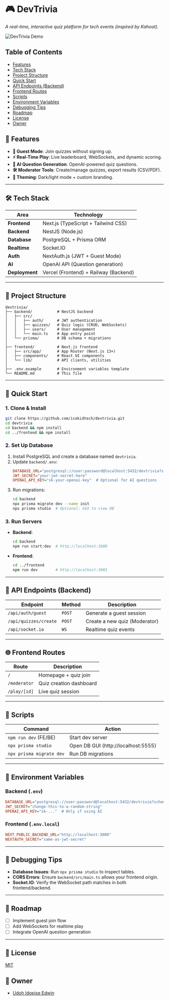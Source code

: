 # 🎮 DevTrivia  
*A real-time, interactive quiz platform for tech events (inspired by Kahoot).*  

![DevTrivia Demo](https://via.placeholder.com/800x400?text=DevTrivia+Demo+GIF+Here)  

## Table of Contents

- [Features](#features)
- [Tech Stack](#tech-stack)
- [Project Structure](#project-structure)
- [Quick Start](#quick-start)
- [API Endpoints (Backend)](#api-endpoints-backend)
- [Frontend Routes](#frontend-routes)
- [Scripts](#scripts)
- [Environment Variables](#environment-variables)
- [Debugging Tips](#debugging-tips)
- [Roadmap](#roadmap)
- [License](#license)
- [Owner](#owner)

## 🌟 Features  
- **🎯 Guest Mode**: Join quizzes without signing up.  
- **⚡ Real-Time Play**: Live leaderboard, WebSockets, and dynamic scoring.  
- **🤖 AI Question Generation**: OpenAI-powered quiz questions.  
- **🛠️ Moderator Tools**: Create/manage quizzes, export results (CSV/PDF).  
- **🎨 Theming**: Dark/light mode + custom branding.  

---

## 🛠 Tech Stack  
| **Area**       | **Technology**                              |  
|----------------|--------------------------------------------|  
| **Frontend**   | Next.js (TypeScript + Tailwind CSS)        |  
| **Backend**    | NestJS (Node.js)                           |  
| **Database**   | PostgreSQL + Prisma ORM                    |  
| **Realtime**   | Socket.IO                                  |  
| **Auth**       | NextAuth.js (JWT + Guest Mode)             |  
| **AI**         | OpenAI API (Question generation)           |  
| **Deployment** | Vercel (Frontend) + Railway (Backend)      |  

---

## 📂 Project Structure  
```plaintext
devtrivia/
├── backend/           # NestJS backend
│   ├── src/          
│   │   ├── auth/      # JWT authentication  
│   │   ├── quizzes/   # Quiz logic (CRUD, WebSockets)  
│   │   ├── users/     # User management  
│   │   └── main.ts    # App entry point  
│   └── prisma/        # DB schema + migrations  
│
├── frontend/          # Next.js frontend  
│   ├── src/app/       # App Router (Next.js 13+)  
│   ├── components/    # React UI components  
│   └── lib/           # API clients, utilities  
│
├── .env.example       # Environment variables template  
└── README.md          # This file  
```

---

## 🚀 Quick Start  
### 1. Clone & Install  
```bash
git clone https://github.com/icekidtech/devtrivia.git
cd devtrivia
cd backend && npm install
cd ../frontend && npm install
```

### 2. Set Up Database  
1. Install PostgreSQL and create a database named `devtrivia`.  
2. Update `backend/.env`:  
   ```ini
   DATABASE_URL="postgresql://user:password@localhost:5432/devtrivia?schema=public"
   JWT_SECRET="your-jwt-secret-here"
   OPENAI_API_KEY="sk-your-openai-key"  # Optional for AI questions
   ```
3. Run migrations:  
   ```bash
   cd backend
   npx prisma migrate dev --name init
   npx prisma studio  # Optional: GUI to view DB
   ```

### 3. Run Servers  
- **Backend**:  
  ```bash
  cd backend
  npm run start:dev  # http://localhost:3000
  ```
- **Frontend**:  
  ```bash
  cd ../frontend
  npm run dev        # http://localhost:3001
  ```

---

## 🔌 API Endpoints (Backend)  
| **Endpoint**          | **Method** | **Description**                |  
|-----------------------|-----------|--------------------------------|  
| `/api/auth/guest`     | `POST`    | Generate a guest session       |  
| `/api/quizzes/create` | `POST`    | Create a new quiz (Moderator)  |  
| `/api/socket.io`      | `WS`      | Realtime quiz events           |  

---

## 🌐 Frontend Routes  
| **Route**       | **Description**                |  
|----------------|--------------------------------|  
| `/`            | Homepage + quiz join           |  
| `/moderator`   | Quiz creation dashboard        |  
| `/play/[id]`   | Live quiz session              |  

---

## 🔧 Scripts  
| **Command**               | **Action**                          |  
|--------------------------|------------------------------------|  
| `npm run dev` (FE/BE)    | Start dev server                   |  
| `npx prisma studio`      | Open DB GUI (http://localhost:5555)|  
| `npx prisma migrate dev` | Run DB migrations                  |  

---

## 📜 Environment Variables  
### Backend (`.env`)  
```ini
DATABASE_URL="postgresql://user:password@localhost:5432/devtrivia?schema=public"
JWT_SECRET="change-this-to-a-random-string"
OPENAI_API_KEY="sk-..."  # Only if using AI
```

### Frontend (`.env.local`)  
```ini
NEXT_PUBLIC_BACKEND_URL="http://localhost:3000"
NEXTAUTH_SECRET="same-as-jwt-secret"
```

---

## 🐛 Debugging Tips  
- **Database Issues**: Run `npx prisma studio` to inspect tables.  
- **CORS Errors**: Ensure `backend/src/main.ts` allows your frontend origin.  
- **Socket.IO**: Verify the WebSocket path matches in both frontend/backend.  

---

## 📅 Roadmap  
- [ ] Implement guest join flow  
- [ ] Add WebSockets for realtime play  
- [ ] Integrate OpenAI question generation  

---

## 📜 License  
[MIT](#license)  

## 🙌 Owner  
- [Udoh Idopise Edwin](https://github.com/icekidtech)

